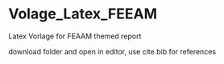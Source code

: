 # Volage_Latex_FEEAM
Latex Vorlage for FEAAM themed report

download folder and open in editor, use cite.bib for references
